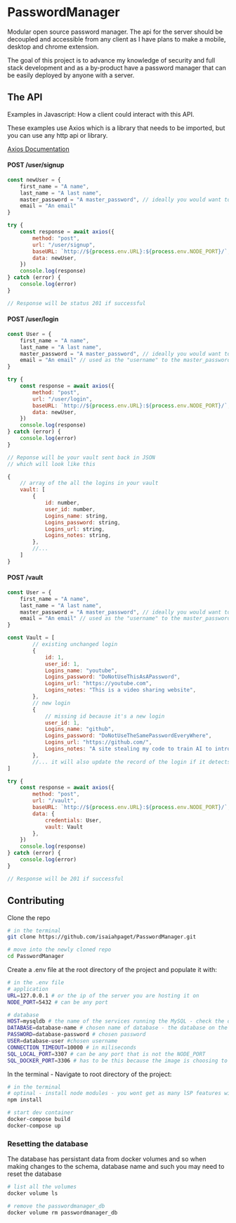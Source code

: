 # PasswordManager

Modular open source password manager. The api for the server should be decoupled and accessible from
any client as I have plans to make a mobile, desktop and chrome extension.

The goal of this project is to advance my knowledge of security and full stack development
and as a by-product have a password manager that can be easily deployed by anyone with a server.

## The API
Examples in Javascript: How a client could interact with this API.

These examples use Axios which is a library that needs to be imported, but
you can use any http api or library.

[Axios Documentation](https://axios-http.com/docs/api_intro)
#### POST /user/signup
```javascript
const newUser = {
    first_name = "A name",
    last_name = "A last name",
    master_password = "A master_password", // ideally you would want to send this having been hashed on the client side for max security
    email = "An email"
}

try {
    const response = await axios({
        method: "post",
        url: "/user/signup",
        baseURL: `http://${process.env.URL}:${process.env.NODE_PORT}/`,
        data: newUser,
    })
    console.log(response)
} catch (error) {
    console.log(error)
}

// Response will be status 201 if successful
```

#### POST /user/login
```javascript
const User = {
    first_name = "A name",
    last_name = "A last name",
    master_password = "A master_password", // ideally you would want to send this having been hashed on the client side for max security
    email = "An email" // used as the "username" to the master_password
}

try {
    const response = await axios({
        method: "post",
        url: "/user/login",
        baseURL: `http://${process.env.URL}:${process.env.NODE_PORT}/`,
        data: newUser,
    })
    console.log(response)
} catch (error) {
    console.log(error)
}

// Reponse will be your vault sent back in JSON
// which will look like this

{
    // array of the all the logins in your vault
    vault: [
        {
            id: number,
            user_id: number,
            Logins_name: string,
            Logins_password: string,
            Logins_url: string,
            Logins_notes: string,
        },
        //...
    ]
}
```

#### POST /vault
```javascript
const User = {
    first_name = "A name",
    last_name = "A last name",
    master_password = "A master_password", // ideally you would want to send this having been hashed on the client side for max security
    email = "An email" // used as the "username" to the master_password
}

const Vault = [
        // existing unchanged login
        {
            id: 1,
            user_id: 1,
            Logins_name: "youtube",
            Logins_password: "DoNotUseThisAsAPassword",
            Logins_url: "https://youtube.com",
            Logins_notes: "This is a video sharing website",
        },
        // new login
        {
            // missing id because it's a new login
            user_id: 1,
            Logins_name: "github",
            Logins_password: "DoNotUseTheSamePasswordEveryWhere",
            Logins_url: "https://github.com/",
            Logins_notes: "A site stealing my code to train AI to introduce bugs into critical systems",
        },
        //... it will also update the record of the login if it detects changes in an existing login
]

try {
    const response = await axios({
        method: "post",
        url: "/vault",
        baseURL: `http://${process.env.URL}:${process.env.NODE_PORT}/`,
        data: {
            credentials: User, 
            vault: Vault
        },
    })
    console.log(response)
} catch (error) {
    console.log(error)
}

// Response will be 201 if successful
```


## Contributing

Clone the repo
```bash
# in the terminal
git clone https://github.com/isaiahpaget/PasswordManager.git

# move into the newly cloned repo
cd PasswordManager
```

Create a .env file at the root directory of the project and populate it with:
```bash
# in the .env file
# application
URL=127.0.0.1 # or the ip of the server you are hosting it on
NODE_PORT=5432 # can be any port

# database
HOST=mysqldb # the name of the services running the MySQL - check the docker-compose.yaml
DATABASE=database-name # chosen name of database - the database on the MySQL server
PASSWORD=database-password # chosen password
USER=database-user #chosen username
CONNECTION_TIMEOUT=10000 # in miliseconds
SQL_LOCAL_PORT=3307 # can be any port that is not the NODE_PORT
SQL_DOCKER_PORT=3306 # has to be this because the image is choosing to operate on this port

```
In the terminal - Navigate to root directory of the project:
``` bash
# in the terminal
# optinal - install node modules - you wont get as many lSP features without
npm install

# start dev container
docker-compose build
docker-compose up
```

### Resetting the database
The database has persistant data from docker volumes and so when making changes to the schema, database name and such you may need to reset the database
```bash
# list all the volumes
docker volume ls

# remove the passwordmanager_db
docker volume rm passwordmanager_db

```
